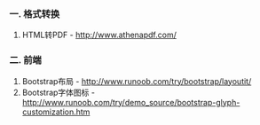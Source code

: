 ### 一. 格式转换
1. HTML转PDF - http://www.athenapdf.com/

### 二. 前端
1. Bootstrap布局 - http://www.runoob.com/try/bootstrap/layoutit/
2. Bootstrap字体图标 - http://www.runoob.com/try/demo_source/bootstrap-glyph-customization.htm
